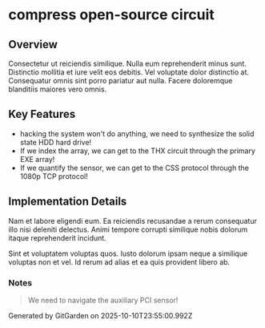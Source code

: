 # compress open-source circuit

## Overview
Consectetur ut reiciendis similique. Nulla eum reprehenderit minus sunt. Distinctio mollitia et iure velit eos debitis. Vel voluptate dolor distinctio at. Consequatur omnis sint porro pariatur aut nulla. Facere doloremque blanditiis maiores vero omnis.

## Key Features
- hacking the system won't do anything, we need to synthesize the solid state HDD hard drive!
- If we index the array, we can get to the THX circuit through the primary EXE array!
- If we quantify the sensor, we can get to the CSS protocol through the 1080p TCP protocol!

## Implementation Details
Nam et labore eligendi eum. Ea reiciendis recusandae a rerum consequatur illo nisi deleniti delectus. Animi tempore corrupti similique nobis dolorum itaque reprehenderit incidunt.
 Sint et voluptatem voluptas quos. Iusto dolorum ipsam neque a similique voluptas non et vel. Id rerum ad alias et ea quis provident libero ab.

### Notes
> We need to navigate the auxiliary PCI sensor!

Generated by GitGarden on 2025-10-10T23:55:00.992Z